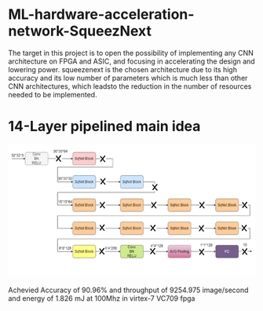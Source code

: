 # ML-hardware-acceleration-network-SqueezNext

The target in this project is to open the possibility of implementing any CNN architecture on FPGA and ASIC, and focusing in accelerating the design and lowering power. squeezenext is the chosen architecture due to its high accuracy and its low number of parameters which is much less than other CNN architectures, which leadsto the reduction in the number of resources needed to be implemented.


# 14-Layer pipelined main idea


![piplined_sqznxt](piplined_sqznxt.png)

Achevied Accuracy of 90.96% and throughput of 9254.975 image/second and energy of 1.826 mJ at 100Mhz in virtex-7 VC709 fpga

